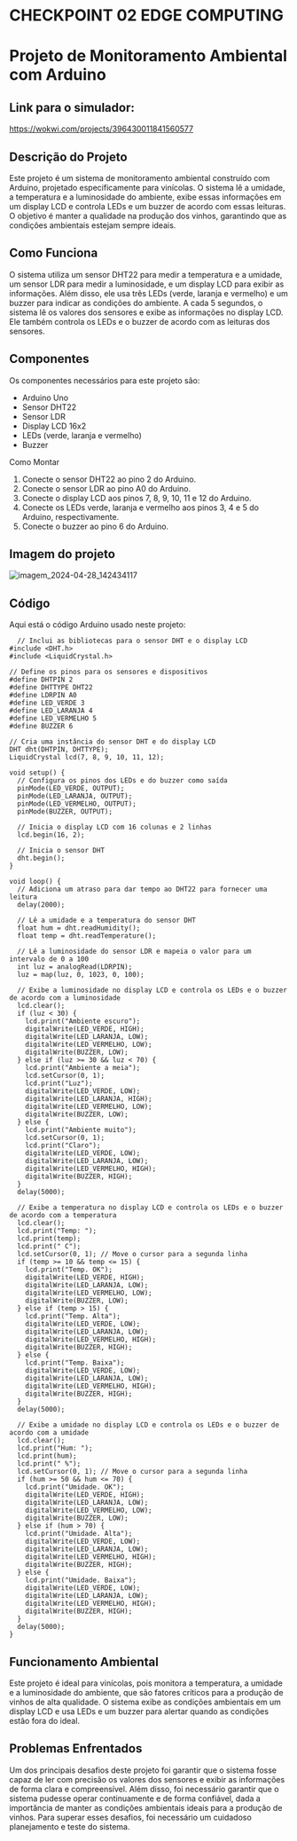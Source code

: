 # CHECKPOINT 02 EDGE COMPUTING

# Projeto de Monitoramento Ambiental com Arduino

## Link para o simulador:
<https://wokwi.com/projects/396430011841560577>

## Descrição do Projeto
Este projeto é um sistema de monitoramento ambiental construído com Arduino, projetado especificamente para vinícolas. O sistema lê a umidade, a temperatura e a luminosidade do ambiente, exibe essas informações em um display LCD e controla LEDs e um buzzer de acordo com essas leituras. O objetivo é manter a qualidade na produção dos vinhos, garantindo que as condições ambientais estejam sempre ideais.

## Como Funciona
O sistema utiliza um sensor DHT22 para medir a temperatura e a umidade, um sensor LDR para medir a luminosidade, e um display LCD para exibir as informações. Além disso, ele usa três LEDs (verde, laranja e vermelho) e um buzzer para indicar as condições do ambiente. A cada 5 segundos, o sistema lê os valores dos sensores e exibe as informações no display LCD. Ele também controla os LEDs e o buzzer de acordo com as leituras dos sensores.

## Componentes
Os componentes necessários para este projeto são:
* Arduino Uno
* Sensor DHT22
* Sensor LDR
* Display LCD 16x2
* LEDs (verde, laranja e vermelho)
* Buzzer

Como Montar
1. Conecte o sensor DHT22 ao pino 2 do Arduino.
2. Conecte o sensor LDR ao pino A0 do Arduino.
3. Conecte o display LCD aos pinos 7, 8, 9, 10, 11 e 12 do Arduino.
4. Conecte os LEDs verde, laranja e vermelho aos pinos 3, 4 e 5 do Arduino, respectivamente.
5. Conecte o buzzer ao pino 6 do Arduino.

## Imagem do projeto
![imagem_2024-04-28_142434117](https://github.com/aarthurbf/cp02edgecomputing/assets/161460625/1c50b333-08d4-486d-9651-0cc4621bd1ca)

## Código
Aqui está o código Arduino usado neste projeto:
~~~arduino
  // Inclui as bibliotecas para o sensor DHT e o display LCD
#include <DHT.h>
#include <LiquidCrystal.h>

// Define os pinos para os sensores e dispositivos
#define DHTPIN 2
#define DHTTYPE DHT22
#define LDRPIN A0
#define LED_VERDE 3
#define LED_LARANJA 4
#define LED_VERMELHO 5
#define BUZZER 6

// Cria uma instância do sensor DHT e do display LCD
DHT dht(DHTPIN, DHTTYPE);
LiquidCrystal lcd(7, 8, 9, 10, 11, 12);

void setup() {
  // Configura os pinos dos LEDs e do buzzer como saída
  pinMode(LED_VERDE, OUTPUT);
  pinMode(LED_LARANJA, OUTPUT);
  pinMode(LED_VERMELHO, OUTPUT);
  pinMode(BUZZER, OUTPUT);

  // Inicia o display LCD com 16 colunas e 2 linhas
  lcd.begin(16, 2);

  // Inicia o sensor DHT
  dht.begin();
}

void loop() {
  // Adiciona um atraso para dar tempo ao DHT22 para fornecer uma leitura
  delay(2000);

  // Lê a umidade e a temperatura do sensor DHT
  float hum = dht.readHumidity();
  float temp = dht.readTemperature();

  // Lê a luminosidade do sensor LDR e mapeia o valor para um intervalo de 0 a 100
  int luz = analogRead(LDRPIN);
  luz = map(luz, 0, 1023, 0, 100);

  // Exibe a luminosidade no display LCD e controla os LEDs e o buzzer de acordo com a luminosidade
  lcd.clear();
  if (luz < 30) {
    lcd.print("Ambiente escuro");
    digitalWrite(LED_VERDE, HIGH);
    digitalWrite(LED_LARANJA, LOW);
    digitalWrite(LED_VERMELHO, LOW);
    digitalWrite(BUZZER, LOW);
  } else if (luz >= 30 && luz < 70) {
    lcd.print("Ambiente a meia");
    lcd.setCursor(0, 1);
    lcd.print("Luz");
    digitalWrite(LED_VERDE, LOW);
    digitalWrite(LED_LARANJA, HIGH);
    digitalWrite(LED_VERMELHO, LOW);
    digitalWrite(BUZZER, LOW);
  } else {
    lcd.print("Ambiente muito");
    lcd.setCursor(0, 1);
    lcd.print("Claro");
    digitalWrite(LED_VERDE, LOW);
    digitalWrite(LED_LARANJA, LOW);
    digitalWrite(LED_VERMELHO, HIGH);
    digitalWrite(BUZZER, HIGH);
  }
  delay(5000);

  // Exibe a temperatura no display LCD e controla os LEDs e o buzzer de acordo com a temperatura
  lcd.clear();
  lcd.print("Temp: ");
  lcd.print(temp);
  lcd.print(" C");
  lcd.setCursor(0, 1); // Move o cursor para a segunda linha
  if (temp >= 10 && temp <= 15) {
    lcd.print("Temp. OK");
    digitalWrite(LED_VERDE, HIGH);
    digitalWrite(LED_LARANJA, LOW);
    digitalWrite(LED_VERMELHO, LOW);
    digitalWrite(BUZZER, LOW);
  } else if (temp > 15) {
    lcd.print("Temp. Alta");
    digitalWrite(LED_VERDE, LOW);
    digitalWrite(LED_LARANJA, LOW);
    digitalWrite(LED_VERMELHO, HIGH);
    digitalWrite(BUZZER, HIGH);
  } else {
    lcd.print("Temp. Baixa");
    digitalWrite(LED_VERDE, LOW);
    digitalWrite(LED_LARANJA, LOW);
    digitalWrite(LED_VERMELHO, HIGH);
    digitalWrite(BUZZER, HIGH);
  }
  delay(5000);

  // Exibe a umidade no display LCD e controla os LEDs e o buzzer de acordo com a umidade
  lcd.clear();
  lcd.print("Hum: ");
  lcd.print(hum);
  lcd.print(" %");
  lcd.setCursor(0, 1); // Move o cursor para a segunda linha
  if (hum >= 50 && hum <= 70) {
    lcd.print("Umidade. OK");
    digitalWrite(LED_VERDE, HIGH);
    digitalWrite(LED_LARANJA, LOW);
    digitalWrite(LED_VERMELHO, LOW);
    digitalWrite(BUZZER, LOW);
  } else if (hum > 70) {
    lcd.print("Umidade. Alta");
    digitalWrite(LED_VERDE, LOW);
    digitalWrite(LED_LARANJA, LOW);
    digitalWrite(LED_VERMELHO, HIGH);
    digitalWrite(BUZZER, HIGH);
  } else {
    lcd.print("Umidade. Baixa");
    digitalWrite(LED_VERDE, LOW);
    digitalWrite(LED_LARANJA, LOW);
    digitalWrite(LED_VERMELHO, HIGH);
    digitalWrite(BUZZER, HIGH);
  }
  delay(5000);
}
~~~

## Funcionamento Ambiental
Este projeto é ideal para vinícolas, pois monitora a temperatura, a umidade e a luminosidade do ambiente, que são fatores críticos para a produção de vinhos de alta qualidade. O sistema exibe as condições ambientais em um display LCD e usa LEDs e um buzzer para alertar quando as condições estão fora do ideal.

## Problemas Enfrentados
Um dos principais desafios deste projeto foi garantir que o sistema fosse capaz de ler com precisão os valores dos sensores e exibir as informações de forma clara e compreensível. Além disso, foi necessário garantir que o sistema pudesse operar continuamente e de forma confiável, dada a importância de manter as condições ambientais ideais para a produção de vinhos. Para superar esses desafios, foi necessário um cuidadoso planejamento e teste do sistema.
